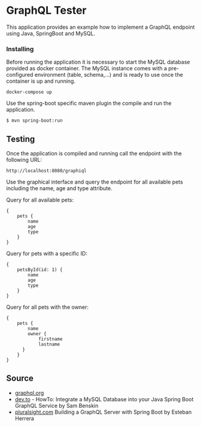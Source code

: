 # GraphQL Tester
This application provides an example how to implement a GraphQL endpoint using Java, SpringBoot and MySQL.

### Installing

Before running the application it is necessary to start the MySQL database provided as docker container.
The MySQL instance comes with a pre-configured environment (table, schema,...) and is ready to use once 
the container is up and running.
```
docker-compose up
```

Use the spring-boot specific maven plugin the compile and run the application.

```
$ mvn spring-boot:run
```

## Testing
Once the application is compiled and running call the endpoint with the following URL:

```
http://localhost:8080/graphiql
```

Use the graphical interface and query the endpoint for all available pets including the name, age and type attribute.

Query for all available pets: 
```
{
    pets {
        name
        age
        type
    }
}
```

Query for pets with a specific ID:
```
{
    petsById(id: 1) {
        name
        age
        type
    }
}
```

Query for all pets with the owner:
```
{
    pets {
        name
        owner {
            firstname
            lastname
      }
    }
}
```

## Source
* [graphql.org](https://graphql.org)
* [dev.to](https://dev.to/sambenskin/howto-integrate-a-mysql-database-into-your-java-spring-boot-graphql-service-26c) - HowTo: Integrate a MySQL Database into your Java Spring Boot GraphQL Service by Sam Benskin
* [pluralsight.com](https://www.pluralsight.com/guides/building-a-graphql-server-with-spring-boot) Building a GraphQL Server with Spring Boot by Esteban Herrera